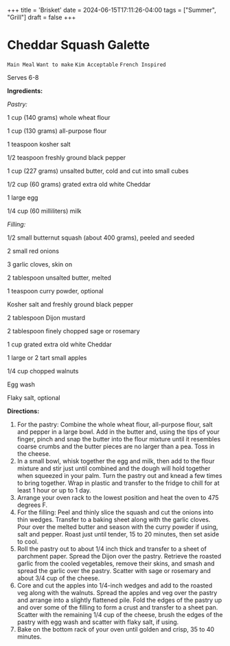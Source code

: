 +++
title = 'Brisket'
date = 2024-06-15T17:11:26-04:00
tags = ["Summer", "Grill"]
draft = false
+++
# Cheddar Squash Galette

`Main Meal` `Want to make` `Kim Acceptable` `French Inspired`

Serves 6-8

**Ingredients:**

_Pastry:_

1 cup (140 grams) whole wheat flour

1 cup (130 grams) all-purpose flour

1 teaspoon kosher salt

1/2 teaspoon freshly ground black pepper

1 cup (227 grams) unsalted butter, cold and cut into small cubes

1/2 cup (60 grams) grated extra old white Cheddar

1 large egg

1/4 cup (60 milliliters) milk

_Filling:_

1/2 small butternut squash (about 400 grams), peeled and seeded

2 small red onions

3 garlic cloves, skin on

2 tablespoon unsalted butter, melted

1 teaspoon curry powder, optional

Kosher salt and freshly ground black pepper

2 tablespoon Dijon mustard

2 tablespoon finely chopped sage or rosemary

1 cup grated extra old white Cheddar

1 large or 2 tart small apples

1/4 cup chopped walnuts

Egg wash

Flaky salt, optional

**Directions:**

1. For the pastry: Combine the whole wheat flour, all-purpose flour, salt and pepper in a large bowl. Add in the butter and, using the tips of your finger, pinch and snap the butter into the flour mixture until it resembles coarse crumbs and the butter pieces are no larger than a pea. Toss in the cheese.
2. In a small bowl, whisk together the egg and milk, then add to the flour mixture and stir just until combined and the dough will hold together when squeezed in your palm. Turn the pastry out and knead a few times to bring together. Wrap in plastic and transfer to the fridge to chill for at least 1 hour or up to 1 day.
3. Arrange your oven rack to the lowest position and heat the oven to 475 degrees F.
4. For the filling: Peel and thinly slice the squash and cut the onions into thin wedges. Transfer to a baking sheet along with the garlic cloves. Pour over the melted butter and season with the curry powder if using, salt and pepper. Roast just until tender, 15 to 20 minutes, then set aside to cool.
5. Roll the pastry out to about 1/4 inch thick and transfer to a sheet of parchment paper. Spread the Dijon over the pastry. Retrieve the roasted garlic from the cooled vegetables, remove their skins, and smash and spread the garlic over the pastry. Scatter with sage or rosemary and about 3/4 cup of the cheese.
6. Core and cut the apples into 1/4-inch wedges and add to the roasted veg along with the walnuts. Spread the apples and veg over the pastry and arrange into a slightly flattened pile. Fold the edges of the pastry up and over some of the filling to form a crust and transfer to a sheet pan. Scatter with the remaining 1/4 cup of the cheese, brush the edges of the pastry with egg wash and scatter with flaky salt, if using.
7. Bake on the bottom rack of your oven until golden and crisp, 35 to 40 minutes.
